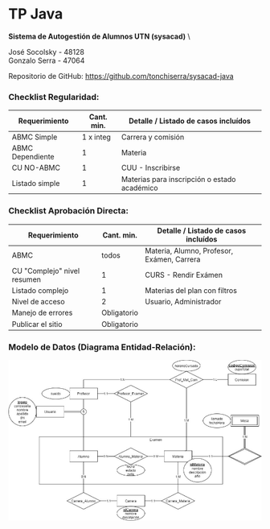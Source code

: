 # TP Java

**Sistema de Autogestión de Alumnos UTN (sysacad)** \

José Socolsky - 48128 \
Gonzalo Serra - 47064

Repositorio de GitHub: https://github.com/tonchiserra/sysacad-java

### Checklist Regularidad:
| Requerimiento  | Cant. min. | Detalle / Listado de casos incluídos |
| -------------  | ---------- | ------------------------------------ |
| ABMC Simple    | 1 x integ  | Carrera y comisión                   |
|ABMC Dependiente| 1          | Materia                              |
| CU NO-ABMC     | 1          | CUU - Inscribirse                    |
| Listado simple | 1          | Materias para inscripción o estado académico|

### Checklist Aprobación Directa:
| Requerimiento  | Cant. min. | Detalle / Listado de casos incluídos |
| -------------  | ---------- | ------------------------------------ |
| ABMC           | todos      | Materia, Alumno, Profesor, Exámen, Carrera|
| CU "Complejo" nivel resumen | 1 | CURS - Rendir Exámen             |
| Listado complejo | 1        | Materias del plan con filtros        |
| Nivel de acceso | 2         | Usuario, Administrador               |
| Manejo de errores | Obligatorio |                                  |
| Publicar el sitio | Obligatorio |                                  |

### Modelo de Datos (Diagrama Entidad-Relación):
![Diagrama Entidad-Relación](./db/der.jpg "Diagrama Entidad-Relación")
